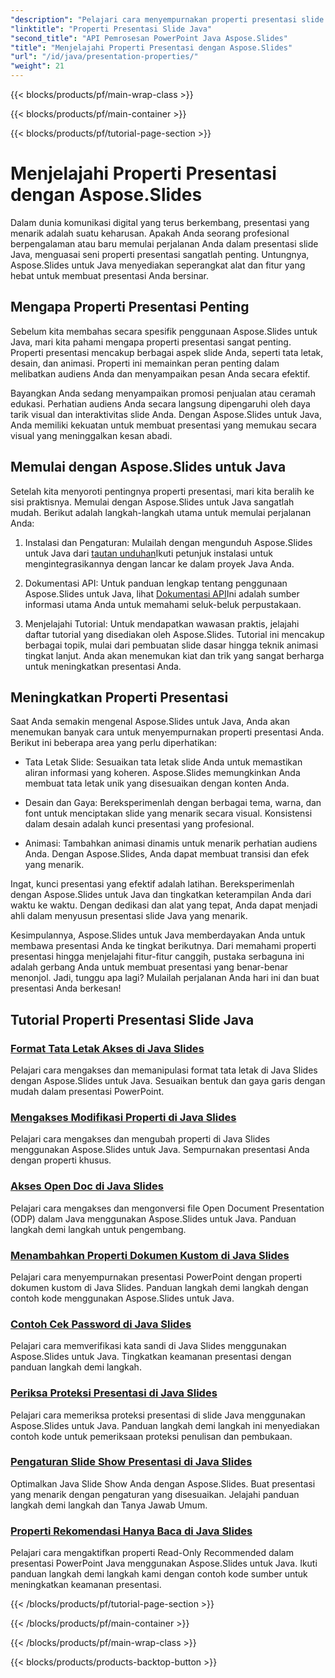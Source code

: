 ```yaml
---
"description": "Pelajari cara menyempurnakan properti presentasi slide Java Anda dengan tutorial Aspose.Slides untuk Java. Temukan kiat dan trik untuk presentasi yang dinamis."
"linktitle": "Properti Presentasi Slide Java"
"second_title": "API Pemrosesan PowerPoint Java Aspose.Slides"
"title": "Menjelajahi Properti Presentasi dengan Aspose.Slides"
"url": "/id/java/presentation-properties/"
"weight": 21
---
```


{{< blocks/products/pf/main-wrap-class >}}

{{< blocks/products/pf/main-container >}}

{{< blocks/products/pf/tutorial-page-section >}}

# Menjelajahi Properti Presentasi dengan Aspose.Slides


Dalam dunia komunikasi digital yang terus berkembang, presentasi yang menarik adalah suatu keharusan. Apakah Anda seorang profesional berpengalaman atau baru memulai perjalanan Anda dalam presentasi slide Java, menguasai seni properti presentasi sangatlah penting. Untungnya, Aspose.Slides untuk Java menyediakan seperangkat alat dan fitur yang hebat untuk membuat presentasi Anda bersinar.

## Mengapa Properti Presentasi Penting

Sebelum kita membahas secara spesifik penggunaan Aspose.Slides untuk Java, mari kita pahami mengapa properti presentasi sangat penting. Properti presentasi mencakup berbagai aspek slide Anda, seperti tata letak, desain, dan animasi. Properti ini memainkan peran penting dalam melibatkan audiens Anda dan menyampaikan pesan Anda secara efektif.

Bayangkan Anda sedang menyampaikan promosi penjualan atau ceramah edukasi. Perhatian audiens Anda secara langsung dipengaruhi oleh daya tarik visual dan interaktivitas slide Anda. Dengan Aspose.Slides untuk Java, Anda memiliki kekuatan untuk membuat presentasi yang memukau secara visual yang meninggalkan kesan abadi.

## Memulai dengan Aspose.Slides untuk Java

Setelah kita menyoroti pentingnya properti presentasi, mari kita beralih ke sisi praktisnya. Memulai dengan Aspose.Slides untuk Java sangatlah mudah. Berikut adalah langkah-langkah utama untuk memulai perjalanan Anda:

1. Instalasi dan Pengaturan: Mulailah dengan mengunduh Aspose.Slides untuk Java dari [tautan unduhan](https://releases.aspose.com/slides/java/)Ikuti petunjuk instalasi untuk mengintegrasikannya dengan lancar ke dalam proyek Java Anda.

2. Dokumentasi API: Untuk panduan lengkap tentang penggunaan Aspose.Slides untuk Java, lihat [Dokumentasi API](https://reference.aspose.com/slides/java/)Ini adalah sumber informasi utama Anda untuk memahami seluk-beluk perpustakaan.

3. Menjelajahi Tutorial: Untuk mendapatkan wawasan praktis, jelajahi daftar tutorial yang disediakan oleh Aspose.Slides. Tutorial ini mencakup berbagai topik, mulai dari pembuatan slide dasar hingga teknik animasi tingkat lanjut. Anda akan menemukan kiat dan trik yang sangat berharga untuk meningkatkan presentasi Anda.

## Meningkatkan Properti Presentasi

Saat Anda semakin mengenal Aspose.Slides untuk Java, Anda akan menemukan banyak cara untuk menyempurnakan properti presentasi Anda. Berikut ini beberapa area yang perlu diperhatikan:

- Tata Letak Slide: Sesuaikan tata letak slide Anda untuk memastikan aliran informasi yang koheren. Aspose.Slides memungkinkan Anda membuat tata letak unik yang disesuaikan dengan konten Anda.

- Desain dan Gaya: Bereksperimenlah dengan berbagai tema, warna, dan font untuk menciptakan slide yang menarik secara visual. Konsistensi dalam desain adalah kunci presentasi yang profesional.

- Animasi: Tambahkan animasi dinamis untuk menarik perhatian audiens Anda. Dengan Aspose.Slides, Anda dapat membuat transisi dan efek yang menarik.

Ingat, kunci presentasi yang efektif adalah latihan. Bereksperimenlah dengan Aspose.Slides untuk Java dan tingkatkan keterampilan Anda dari waktu ke waktu. Dengan dedikasi dan alat yang tepat, Anda dapat menjadi ahli dalam menyusun presentasi slide Java yang menarik.

Kesimpulannya, Aspose.Slides untuk Java memberdayakan Anda untuk membawa presentasi Anda ke tingkat berikutnya. Dari memahami properti presentasi hingga menjelajahi fitur-fitur canggih, pustaka serbaguna ini adalah gerbang Anda untuk membuat presentasi yang benar-benar menonjol. Jadi, tunggu apa lagi? Mulailah perjalanan Anda hari ini dan buat presentasi Anda berkesan!

## Tutorial Properti Presentasi Slide Java
### [Format Tata Letak Akses di Java Slides](./access-layout-formats-in-java-slides/)
Pelajari cara mengakses dan memanipulasi format tata letak di Java Slides dengan Aspose.Slides untuk Java. Sesuaikan bentuk dan gaya garis dengan mudah dalam presentasi PowerPoint.
### [Mengakses Modifikasi Properti di Java Slides](./access-modifying-properties-in-java-slides/)
Pelajari cara mengakses dan mengubah properti di Java Slides menggunakan Aspose.Slides untuk Java. Sempurnakan presentasi Anda dengan properti khusus.
### [Akses Open Doc di Java Slides](./access-open-doc-in-java-slides/)
Pelajari cara mengakses dan mengonversi file Open Document Presentation (ODP) dalam Java menggunakan Aspose.Slides untuk Java. Panduan langkah demi langkah untuk pengembang.
### [Menambahkan Properti Dokumen Kustom di Java Slides](./add-custom-document-properties-in-java-slides/)
Pelajari cara menyempurnakan presentasi PowerPoint dengan properti dokumen kustom di Java Slides. Panduan langkah demi langkah dengan contoh kode menggunakan Aspose.Slides untuk Java.
### [Contoh Cek Password di Java Slides](./check-password-example-in-java-slides/)
Pelajari cara memverifikasi kata sandi di Java Slides menggunakan Aspose.Slides untuk Java. Tingkatkan keamanan presentasi dengan panduan langkah demi langkah.
### [Periksa Proteksi Presentasi di Java Slides](./check-presentation-protection-in-java-slides/)
Pelajari cara memeriksa proteksi presentasi di slide Java menggunakan Aspose.Slides untuk Java. Panduan langkah demi langkah ini menyediakan contoh kode untuk pemeriksaan proteksi penulisan dan pembukaan.
### [Pengaturan Slide Show Presentasi di Java Slides](./presentation-slide-show-setup-in-java-slides/)
Optimalkan Java Slide Show Anda dengan Aspose.Slides. Buat presentasi yang menarik dengan pengaturan yang disesuaikan. Jelajahi panduan langkah demi langkah dan Tanya Jawab Umum.
### [Properti Rekomendasi Hanya Baca di Java Slides](./read-only-recommended-properties-in-java-slides/)
Pelajari cara mengaktifkan properti Read-Only Recommended dalam presentasi PowerPoint Java menggunakan Aspose.Slides untuk Java. Ikuti panduan langkah demi langkah kami dengan contoh kode sumber untuk meningkatkan keamanan presentasi.

{{< /blocks/products/pf/tutorial-page-section >}}

{{< /blocks/products/pf/main-container >}}

{{< /blocks/products/pf/main-wrap-class >}}

{{< blocks/products/products-backtop-button >}}